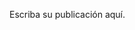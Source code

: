 <!--
.. title: Acceso a los GPIO en BeagleBone Black usando Python
.. slug: acceso-a-los-gpio-en-beaglebone-black-usando-python
.. date: 2017-09-10 16:21:15 UTC+02:00
.. status: draft
.. category: 
.. link: 
.. description: 
.. type: text
-->

Escriba su publicación aquí.
